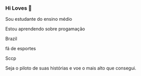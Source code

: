 ### Hi Loves 👋 

 Sou estudante do ensino médio 

 Estou aprendendo sobre progamação 

 Brazil

 fã de esportes

 Sccp

Seja o piloto de suas histórias e voe o mais alto que consegui.
 

